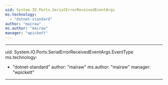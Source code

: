 ```yaml
---
uid: System.IO.Ports.SerialErrorReceivedEventArgs
ms.technology: 
  - "dotnet-standard"
author: "mairaw"
ms.author: "mairaw"
manager: "wpickett"
---
```


---
uid: System.IO.Ports.SerialErrorReceivedEventArgs.EventType
ms.technology: 
  - "dotnet-standard"
author: "mairaw"
ms.author: "mairaw"
manager: "wpickett"
---
